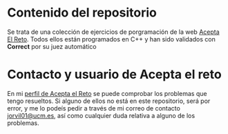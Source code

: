 # Contenido del repositorio
Se trata de una colección de ejercicios de porgramación de la web [Acepta El Reto](https://www.aceptaelreto.com/).
Todos ellos están programados en C++ y han sido validados con **Correct** por su juez automático

# Contacto y usuario de Acepta el reto
En mi [perfil de Acepta el Reto](https://www.aceptaelreto.com/user/profile.php?id=4260) se puede comprobar los problemas que tengo resueltos. Si alguno de ellos no está en este repositorio, será por error, y me lo podeís pedir a través de mi correo de contacto jorvil01@ucm.es, así como cualquier duda relativa a alguno de los problemas.
